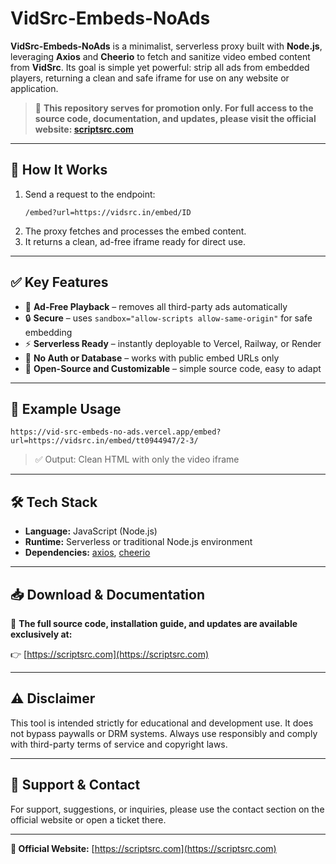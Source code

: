 # VidSrc-Embeds-NoAds

**VidSrc-Embeds-NoAds** is a minimalist, serverless proxy built with **Node.js**, leveraging **Axios** and **Cheerio** to fetch and sanitize video embed content from **VidSrc**. Its goal is simple yet powerful: strip all ads from embedded players, returning a clean and safe iframe for use on any website or application.

> 🚀 **This repository serves for promotion only. For full access to the source code, documentation, and updates, please visit the official website: [scriptsrc.com](https://scriptsrc.com)**

---

## 🚀 How It Works

1. Send a request to the endpoint:  
   ```
   /embed?url=https://vidsrc.in/embed/ID
   ```
2. The proxy fetches and processes the embed content.
3. It returns a clean, ad-free iframe ready for direct use.

---

## ✅ Key Features

- 🎯 **Ad-Free Playback** – removes all third-party ads automatically
- 🔒 **Secure** – uses `sandbox="allow-scripts allow-same-origin"` for safe embedding
- ⚡ **Serverless Ready** – instantly deployable to Vercel, Railway, or Render
- 🧩 **No Auth or Database** – works with public embed URLs only
- 🧱 **Open-Source and Customizable** – simple source code, easy to adapt

---

## 🧪 Example Usage

```
https://vid-src-embeds-no-ads.vercel.app/embed?url=https://vidsrc.in/embed/tt0944947/2-3/
```

> ✅ Output: Clean HTML with only the video iframe

---

## 🛠️ Tech Stack

- **Language:** JavaScript (Node.js)
- **Runtime:** Serverless or traditional Node.js environment
- **Dependencies:** [axios](https://www.npmjs.com/package/axios), [cheerio](https://www.npmjs.com/package/cheerio)

---

## 📥 Download & Documentation

📌 **The full source code, installation guide, and updates are available exclusively at:**

👉 [https://scriptsrc.com](https://scriptsrc.com)

---

## ⚠️ Disclaimer

This tool is intended strictly for educational and development use. It does not bypass paywalls or DRM systems. Always use responsibly and comply with third-party terms of service and copyright laws.

---

## 📣 Support & Contact

For support, suggestions, or inquiries, please use the contact section on the official website or open a ticket there.

---

**🔗 Official Website:** [https://scriptsrc.com](https://scriptsrc.com)
